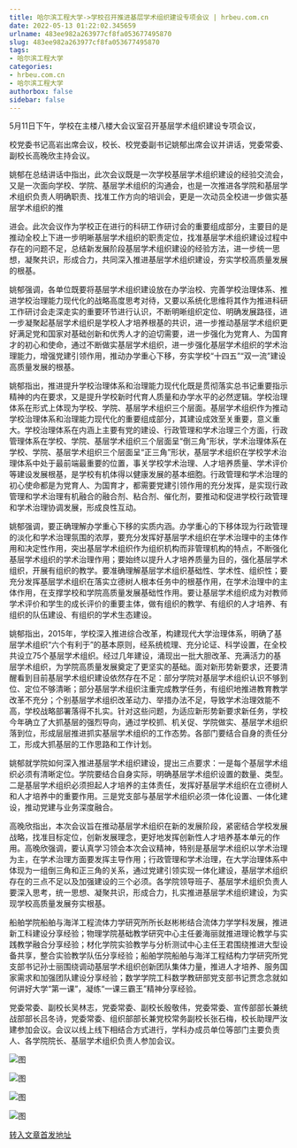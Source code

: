 ```yaml
---
title: 哈尔滨工程大学->学校召开推进基层学术组织建设专项会议 | hrbeu.com.cn
date: 2022-05-13 01:22:02.345659
urlname: 483ee982a263977cf8fa053677495870
slug: 483ee982a263977cf8fa053677495870
tags: 
- 哈尔滨工程大学
categories:
- hrbeu.com.cn
- 哈尔滨工程大学
authorbox: false
sidebar: false
---
```

5月11日下午，学校在主楼八楼大会议室召开基层学术组织建设专项会议，

校党委书记高岩出席会议，校长、校党委副书记姚郁出席会议并讲话，党委常委、副校长高晚欣主持会议。

姚郁在总结讲话中指出，此次会议既是一次学校基层学术组织建设的经验交流会，又是一次面向学校、学院、基层学术组织的沟通会，也是一次推进各学院和基层学术组织负责人明确职责、找准工作方向的培训会，更是一次动员全校进一步做实基层学术组织的推
<!--more-->
进会。此次会议作为学校正在进行的科研工作研讨会的重要组成部分，主要目的是推动全校上下进一步明晰基层学术组织的职责定位，找准基层学术组织建设过程中存在的问题不足，总结新发展阶段基层学术组织建设的经验方法，进一步统一思想，凝聚共识，形成合力，共同深入推进基层学术组织建设，夯实学校高质量发展的根基。

姚郁强调，各单位既要将基层学术组织建设放在办学治校、完善学校治理体系、推进学校治理能力现代化的战略高度思考对待，又要以系统化思维将其作为推进科研工作研讨会走深走实的重要环节进行认识，不断明晰组织定位、明确发展路径，进一步凝聚起基层学术组织是学校人才培养根基的共识，进一步推动基层学术组织更好满足党和国家对基础创新和优秀人才的迫切需要，进一步强化为党育人、为国育才的初心和使命，通过不断做实基层学术组织，进一步强化基层学术组织的学术治理能力，增强党建引领作用，推动办学重心下移，夯实学校“十四五”“双一流”建设高质量发展的根基。

姚郁指出，推进提升学校治理体系和治理能力现代化既是贯彻落实总书记重要指示精神的内在要求，又是提升学校新时代育人质量和办学水平的必然逻辑。学校治理体系在形式上体现为学校、学院、基层学术组织三个层面。基层学术组织作为推动学校治理体系和治理能力现代化的重要组成部分，其建设成效至关重要，意义重大。学校治理体系在内涵上主要有党的建设、行政管理和学术治理三个方面，行政管理体系在学校、学院、基层学术组织三个层面呈“倒三角”形状，学术治理体系在学校、学院、基层学术组织三个层面呈“正三角”形状，基层学术组织在学校学术治理体系中处于最前端最重要的位置，事关学校学术治理、人才培养质量、学术评价等建设发展根基，是学校有机体得以健康发展的基本细胞。行政管理和学术治理的初心使命都是为党育人、为国育才，都需要党建引领作用的充分发挥，是实现行政管理和学术治理有机融合的融合剂、粘合剂、催化剂，要推动和促进学校行政管理和学术治理协调发展，形成良性互动。

姚郁强调，要正确理解办学重心下移的实质内涵。办学重心的下移体现为行政管理的淡化和学术治理氛围的浓厚，要充分发挥好基层学术组织在学术治理中的主体作用和决定性作用，突出基层学术组织作为组织机构而非管理机构的特点，不断强化基层学术组织的学术治理作用；要始终以提升人才培养质量为目的，强化基层学术组织，开展有组织的教学。要准确理解基层学术组织基础性、学术性、组织性；要充分发挥基层学术组织在落实立德树人根本任务中的根基作用，在学术治理中的主体作用，在支撑学校和学院高质量发展基础性作用。要让基层学术组织成为对教师学术评价和学生的成长评价的重要主体，做有组织的教学、有组织的人才培养、有组织的队伍建设、有组织的学术生态建设。

姚郁指出，2015年，学校深入推进综合改革，构建现代大学治理体系，明确了基层学术组织“六个有利于”的基本原则，经系统梳理、充分论证、科学设置，在全校共设立75个基层学术组织。经过几年建设，涌现出一批大胆改革、充满活力的基层学术组织，为学院高质量发展奠定了更坚实的基础。面对新形势新要求，还要清醒看到目前基层学术组织建设依然存在不足：部分学院对基层学术组织认识不够到位、定位不够清晰；部分基层学术组织注重完成教学任务，有组织地推进教育教学改革不充分；个别基层学术组织改革动力、举措办法不足，导致学术治理效能不高，学校战略部署落得不扎实。针对这些问题，为适应新形势新要求新任务，学校今年确立了大抓基层的强烈导向，通过学校抓、机关促、学院做实、基层学术组织落到位，形成层层推进抓实基层学术组织的工作态势。各部门要结合自身的责任分工，形成大抓基层的工作思路和工作计划。

姚郁就学院如何深入推进基层学术组织建设，提出三点要求：一是每个基层学术组织必须有清晰定位。学院要结合自身实际，明确基层学术组织设置的数量、类型。二是基层学术组织必须担起人才培养的主体责任，发挥好基层学术组织在立德树人和人才培养中的重要作用。三是党支部与基层学术组织必须一体化设置、一体化建设，推动党建与业务深度融合。

高晚欣指出，本次会议旨在推动基层学术组织在新的发展阶段，紧密结合学校发展战略，找准目标定位，创新发展理念，更好地发挥创新性人才培养基本单元的作用。高晚欣强调，要认真学习领会本次会议精神，特别是基层学术组织以学术治理为主，在学术治理方面要发挥主导作用；行政管理和学术治理，在大学治理体系中体现为一组倒三角和正三角的关系，通过党建引领实现一体化建设，基层学术组织存在的三点不足以及加强建设的三个必须。各学院领导班子、基层学术组织负责人要深入思考，统一思想、凝聚共识，形成合力，扎实推进基层学术组织建设，为实现学校高质量发展夯实根基。

船舶学院船舶与海洋工程流体力学研究所所长赵彬彬结合流体力学学科发展，推进新工科建设分享经验；物理学院基础教学研究中心主任姜海丽就推进理论教学与实践教学融合分享经验；材化学院实验教学与分析测试中心主任王君围绕推进大型设备共享，整合实验教学队伍分享经验；船舶学院船舶与海洋工程结构力学研究所党支部书记孙士丽围绕调动基层学术组织创新团队集体力量，推进人才培养、服务国家需求和加强团队建设分享经验；数学学院工科数学教研部党支部书记贾念念就如何讲好大学“第一课”，凝练“一课三霸王”精神分享经验。

党委常委、副校长吴林志，党委常委、副校长殷敬伟，党委常委、宣传部部长兼统战部部长吕冬诗，党委常委、组织部部长兼党校常务副校长张石梅，校长助理严汝建参加会议。会议以线上线下相结合方式进行，学科办成员单位等部门主要负责人、各学院院长、基层学术组织负责人参加会议。

![图](http://gongxue.cn/__local/B/CF/98/7A41E3068ED3C54DE9E8647F754_973F73DB_17DA8.jpg)

![图](http://gongxue.cn/__local/5/6A/AE/3781D81768C1DEE8569B3640C19_281E8D48_23590.jpg)

![图](http://gongxue.cn/__local/8/94/EB/ECAEE0554A9868FEB806F9568D5_41E97E80_1BC13.jpg)

![图](http://gongxue.cn/__local/8/D3/6B/2F03B499EDDCA1B154C95989BBF_60D1531D_22807.jpg)

[转入文章首发地址](http://gongxue.cn/info/1141/70772.htm)